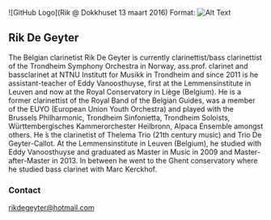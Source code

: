 ![GitHub Logo](Rik @ Dokkhuset 13 maart 2016)
Format: ![Alt Text](url)

## Rik De Geyter

The Belgian clarinetist Rik De Geyter is currently clarinettist/bass clarinettist of the Trondheim Symphony Orchestra in Norway, ass.prof. clarinet and bassclarinet at NTNU Institutt for Musikk in Trondheim and since 2011 is he assistant-teacher of Eddy Vanoosthuyse, first at the Lemmensinstitute in Leuven and now at the Royal Conservatory in Liège (Belgium).
He is a former clarinettist of the Royal Band of the Belgian Guides, was a member of the EUYO (European Union Youth Orchestra) and played with the Brussels Philharmonic, Trondheim Sinfonietta, Trondheim Soloists, Württembergisches Kammerorchester Heilbronn, Alpaca Ensemble amongst others. He ́s the clarinetist of Thelema Trio (21th century music) and Trio De Geyter-Callot. At the Lemmensinstitute in Leuven (Belgium), he studied with Eddy Vanoosthuyse and graduated as Master in Music in 2009 and Master-after-Master in 2013. In between he went to the Ghent conservatory where he studied bass clarinet with Marc Kerckhof.

### Contact
rikdegeyter@hotmail.com
